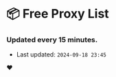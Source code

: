 # :package: Free Proxy List
### Updated every 15 minutes.

- Last updated: `2024-09-18 23:45`

:heart:
